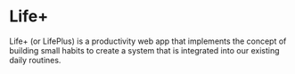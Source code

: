 # Life+

Life+ (or LifePlus) is a productivity web app that implements the concept of building small habits to create a system that is integrated into our existing daily routines.


